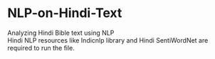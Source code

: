 # NLP-on-Hindi-Text
Analyzing Hindi Bible text using NLP <br>
Hindi NLP resources like Indicnlp library and Hindi SentiWordNet are required to run the file.
